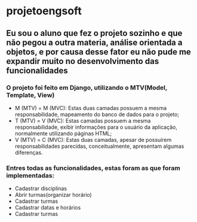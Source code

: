 # projetoengsoft

## Eu sou o aluno que fez o projeto sozinho e que não pegou a outra materia, análise orientada a objetos, e por causa desse fator eu não pude me expandir muito no desenvolvimento das funcionalidades
### O projeto foi feito em Django, utilizando o MTV(Model, Template, View)
- M (MTV) = M (MVC): Estas duas camadas possuem a mesma responsabilidade, mapeamento do banco de dados para o projeto;
- T (MTV) = V (MVC): Estas camadas possuem a mesma responsabilidade, exibir informações para o usuário da aplicação, normalmente utilizando páginas HTML;
- V (MTV) = C (MVC): Estas duas camadas, apesar de possuírem responsabilidades parecidas, conceitualmente, apresentam algumas diferenças.
### Entres todas as funcionalidades, estas foram as que foram implementadas:
- Cadastrar disciplinas
- Abrir turmas(organizar horário)
- Cadastrar turmas
- Cadastrar datas e horários
- Cadastrar turmas
 
